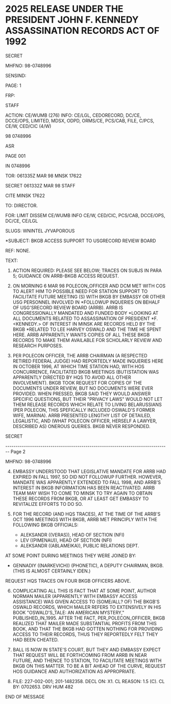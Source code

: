 # 2025 RELEASE UNDER THE PRESIDENT JOHN F. KENNEDY ASSASSINATION RECORDS ACT OF 1992

SECRET

MHFNO: 98-0748996

SENSIND:

PAGE: 1

FRP:

STAFF

ACTION: CE/WUMB (276) INFO: CE/LGL, CEDORECORD, DC/CE, DCCE/OPS, LIMITED, MDSX, ODPD, ORMS/CE, PCS/CAB, FILE, C/PCS, CE/W, CED/CIC (4/W)

98 0748996

ASR

PAGE 001

IN 0748996

TOR: 061335Z MAR 98
MNSK 17622

SECRET 061332Z MAR 98 STAFF

CITE MINSK 17622

TO: DIRECTOR.

FOR: LIMIT DISSEM CE/WUMB INFO CE/W, CED/CIC, PCS/CAB, DCCE/OPS, DC/CE, CE/LGL

SLUGS: WNINTEL JYVAPOROUS

*SUBJECT: BKGB ACCESS SUPPORT TO USG<ASSASSINATION>RECORD REVIEW BOARD

REF: NONE.

TEXT:

1. ACTION REQUIRED: PLEASE SEE BELOW; TRACES ON SUBJS IN PARA 5; GUIDANCE ON ARRB-BKGB ACCESS REQUEST.

2. ON MORNING 6 MAR 98 POLECON_OFFICER AND DCM MET WITH COS TO ALERT HIM TO POSSIBLE NEED FOR STATION SUPPORT TO FACILITATE FUTURE MEETING (S) WITH BKGB BY EMBASSY OR OTHER USG PERSONNEL INVOLVED IN *FOLLOWUP INQUERIES ON BEHALF OF USG'S<ASSASSINATION>RECORD REVIEW BOARD (ARRB). ARRB IS CONGRESSIONALLY MANDATED AND FUNDED BODY *LOOKING AT ALL DOCUMENTS RELATED TO ASSASSINATION OF PRESIDENT<JOHN> *F.<KENNEDY.> OF INTEREST IN MINSK ARE RECORDS HELD BY THE BKGB *RELATED TO LEE HARVEY OSWALD AND THE TIME HE SPENT HERE. ARRB APPARENTLY WANTS COPIES OF ALL THESE BKGB RECORDS TO MAKE THEM AVAILABLE FOR SCHOLARLY REVIEW AND RESEARCH PURPOSES.

3. PER POLECON OFFICER, THE ARRB CHAIRMAN (A RESPECTED RETIRED FEDERAL JUDGE) HAD REPORTEDLY MADE INQUERIES HERE IN OCTOBER 1996, AT WHICH TIME STATION HAD, WITH HOS CONCURRENCE, FACILITATED BKGB MEETINGS (BUT(STATION WAS APPARENTLY DIRECTED BY HQS TO AVOID ALL OTHER INVOLVEMENT). BKGB TOOK REQUEST FOR COPIES OF THE DOCUMENTS UNDER REVIEW, BUT NO DOCUMENTS WERE EVER PROVIDED. WHEN PRESSED, BKGB SAID THEY WOULD ANSWER SPECIFIC QUESTIONS, BUT THEIR "PRIVACY LAWS" WOULD NOT LET THEM RELEASE RECORDS WHICH RELATE TO LIVING BELARUSSIANS (PER POLECON, THIS SPEFICALLY INCLUDED OSWALD'S FORMER WIFE, MARINA). ARRB PRESENTED LENGTHY LIST OF DETAILED, LEGALISTIC, AND (WHAT POLECON OFFICER, HERSELF A LAWYER, DESCRIBED AS) ONEROUS QUERIES. BKGB NEVER RESPONDED.

SECRET


-------------------------------------------------------------------------------- Page 2

MHFNO: 98-0748996

4. EMBASSY UNDERSTOOD THAT LEGISLATIVE MANDATE FOR ARRB HAD EXPIRED IN FALL 1997, SO DID NOT FOLLOWUP FURTHER. HOWEVER, MANDATE WAS APPARENTLY EXTENDED TO FALL 1998, AND ARRB'S INTEREST IN BKGB INFORMATION HAS BEEN REACTIVATED. ARRB TEAM MAY WISH TO COME TO MINSK TO TRY AGAIN TO OBTAIN THESE RECORDS FROM BKGB, OR AT LEAST GET EMBASSY TO REVITALIZE EFFORTS TO DO SO.

5. FOR THE RECORD (AND HQS TRACES), AT THE TIME OF THE ARRB'S OCT 1996 MEETINGS WITH BKGB, ARRB MET PRINCIPLY WITH THE FOLLOWING BKGB OFFICIALS:

   *   ALEKSANDR ((VERAS)), HEAD OF SECTION (NFI)
   *   LEV ((PIMENAU)), HEAD OF SECTION (NFI)
   *   ALEKSANDR ((ABLAMEIKA)), PUBLIC RELATIONS DEPT.

AT SOME POINT DURING MEETINGS THEY WERE JOINED BY:

   *   GENNADIY ((NARKEVICH)) (PHONETIC), A DEPUTY CHAIRMAN, BKGB. (THIS IS ALMOST CERTAINLY IDEN.)

REQUEST HQS TRACES ON FOUR BKGB OFFICERS ABOVE.

6. COMPLICATING ALL THIS IS FACT THAT AT SOME POINT, AUTHOR NORMAN MAILER (APPARENTLY WITH EMBASSY ACCESS ASSISTANCE) WAS GIVEN ACCESS TO (SOME/ALL? OF) THE BKGB'S OSWALD RECORDS, WHICH MAILER REFERS TO EXTENSIVELY IN HIS BOOK "OSWALD'S_TALE: AN AMERICAN MYSTERY," PUBLISHED_IN_1995. AFTER THE FACT, PER_POLECON_OFFICER, BKGB REALIZED THAT MAILER MADE SUBSTANTIAL PROFITS FROM THIS BOOK, AND THAT THE BKGB HAD GOTTEN NOTHING FOR PROVIDING ACCESS TO THEIR RECORDS, THUS THEY REPORTEDLY FELT THEY HAD BEEN CHEATED.

7. BALL IS NOW IN STATE'S COURT, BUT THEY AND EMBASSY EXPECT THAT REQUEST WILL BE FORTHCOMING FROM ARRB IN NEAR FUTURE, AND THENCE TO STATION, ΤΟ FACILITATE MEETINGS WITH BKGB ON THIS MATTER. TO BE A BIT AHEAD OF THE CURVE, REQUEST HOS GUIDANCE AND AUTHORIZATION AS APPROPRIATE.

8. FILE: 227-002-001; 201-1482358. DECL ON: X1. CL REASON: 1.5 (C). CL BY: 0702653. DRV HUM 482

END OF MESSAGE
